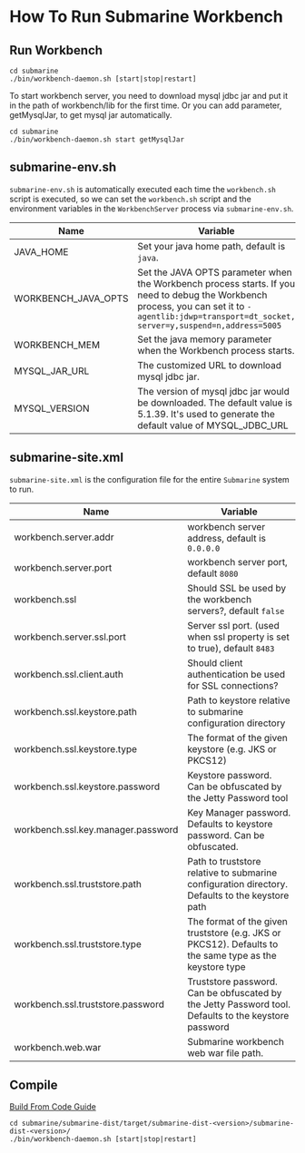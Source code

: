 <!--
   Licensed to the Apache Software Foundation (ASF) under one or more
   contributor license agreements.  See the NOTICE file distributed with
   this work for additional information regarding copyright ownership.
   The ASF licenses this file to You under the Apache License, Version 2.0
   (the "License"); you may not use this file except in compliance with
   the License.  You may obtain a copy of the License at
   http://www.apache.org/licenses/LICENSE-2.0
   Unless required by applicable law or agreed to in writing, software
   distributed under the License is distributed on an "AS IS" BASIS,
   WITHOUT WARRANTIES OR CONDITIONS OF ANY KIND, either express or implied.
   See the License for the specific language governing permissions and
   limitations under the License.
-->
# How To Run Submarine Workbench

## Run Workbench

```$xslt
cd submarine
./bin/workbench-daemon.sh [start|stop|restart]
```
To start workbench server, you need to download mysql jdbc jar and put it in the
path of workbench/lib for the first time. Or you can add parameter, getMysqlJar,
to get mysql jar automatically.
```$xslt
cd submarine
./bin/workbench-daemon.sh start getMysqlJar
```

## submarine-env.sh

`submarine-env.sh` is automatically executed each time the `workbench.sh` script is executed, so we can set the `workbench.sh` script and the environment variables in the `WorkbenchServer` process via `submarine-env.sh`.

| Name                | Variable                                                     |
| ------------------- | ------------------------------------------------------------ |
| JAVA_HOME           | Set your java home path, default is `java`.                  |
| WORKBENCH_JAVA_OPTS | Set the JAVA OPTS parameter when the Workbench process starts. If you need to debug the Workbench process, you can set it to `-agentlib:jdwp=transport=dt_socket, server=y,suspend=n,address=5005` |
| WORKBENCH_MEM       | Set the java memory parameter when the Workbench process starts. |
| MYSQL_JAR_URL       | The customized URL to download mysql jdbc jar.               |
| MYSQL_VERSION       | The version of mysql jdbc jar would be downloaded. The default value is 5.1.39. It's used to generate the default value of MYSQL_JDBC_URL|

## submarine-site.xml

`submarine-site.xml` is the configuration file for the entire `Submarine` system to run.

| Name                               | Variable                                                     |
| ---------------------------------- | ------------------------------------------------------------ |
| workbench.server.addr              | workbench server address, default is `0.0.0.0`               |
| workbench.server.port              | workbench server port, default `8080`                        |
| workbench.ssl                      | Should SSL be used by the workbench servers?, default `false` |
| workbench.server.ssl.port          | Server ssl port. (used when ssl property is set to true), default `8483` |
| workbench.ssl.client.auth          | Should client authentication be used for SSL connections?    |
| workbench.ssl.keystore.path        | Path to keystore relative to submarine configuration directory |
| workbench.ssl.keystore.type        | The format of the given keystore (e.g. JKS or PKCS12)        |
| workbench.ssl.keystore.password    | Keystore password. Can be obfuscated by the Jetty Password tool |
| workbench.ssl.key.manager.password | Key Manager password. Defaults to keystore password. Can be obfuscated. |
| workbench.ssl.truststore.path      | Path to truststore relative to submarine configuration directory. Defaults to the keystore path |
| workbench.ssl.truststore.type      | The format of the given truststore (e.g. JKS or PKCS12). Defaults to the same type as the keystore type |
| workbench.ssl.truststore.password  | Truststore password. Can be obfuscated by the Jetty Password tool. Defaults to the keystore password |
| workbench.web.war                  | Submarine workbench web war file path.                       |



## Compile

[Build From Code Guide](./development/BuildFromCode.md)

```$xslt
cd submarine/submarine-dist/target/submarine-dist-<version>/submarine-dist-<version>/
./bin/workbench-daemon.sh [start|stop|restart]
```
